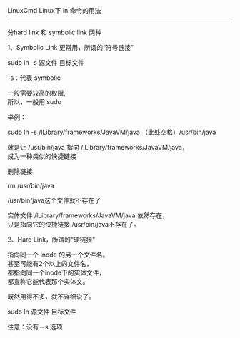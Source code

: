 LinuxCmd
Linux下 ln 命令的用法
***
分hard link 和 symbolic link 两种

1、Symbolic Link 更常用，所谓的“符号链接”

sudo ln -s 源文件 目标文件 

-s：代表 symbolic

一般需要较高的权限,  
所以，一般用 sudo

举例：

sudo ln -s /lLibrary/frameworks/JavaVM/java （此处空格）/usr/bin/java

就是让   /usr/bin/java  指向  /lLibrary/frameworks/JavaVM/java，   
成为一种类似的快捷链接


删除链接


rm /usr/bin/java

 /usr/bin/java这个文件就不存在了

实体文件 /lLibrary/frameworks/JavaVM/java 依然存在，  
只是指向它的快捷链接 /usr/bin/java不存在了。


2、Hard Link，所谓的“硬链接”

指向同一个 inode 的另一个文件名。  
甚至可能有2个以上的文件名，  
都指向同一个inode下的实体文件，  
都宣称它能代表那个实体文。

既然用得不多，就不详细说了。

sudo ln  源文件 目标文件

注意：没有－s 选项
